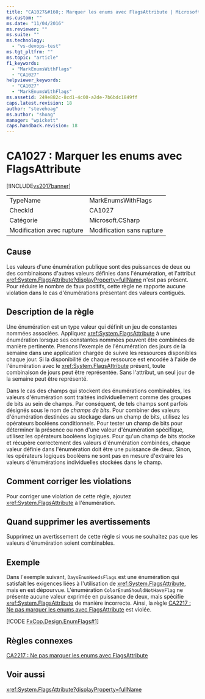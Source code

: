 ```yaml
---
title: "CA1027&#160;: Marquer les enums avec FlagsAttribute | Microsoft Docs"
ms.custom: ""
ms.date: "11/04/2016"
ms.reviewer: ""
ms.suite: ""
ms.technology: 
  - "vs-devops-test"
ms.tgt_pltfrm: ""
ms.topic: "article"
f1_keywords: 
  - "MarkEnumsWithFlags"
  - "CA1027"
helpviewer_keywords: 
  - "CA1027"
  - "MarkEnumsWithFlags"
ms.assetid: 249e882c-8cd1-4c00-a2de-7b6bdc1849ff
caps.latest.revision: 18
author: "stevehoag"
ms.author: "shoag"
manager: "wpickett"
caps.handback.revision: 18
---
```

# CA1027&#160;: Marquer les enums avec FlagsAttribute
[!INCLUDE[vs2017banner](../code-quality/includes/vs2017banner.md)]

|||  
|-|-|  
|TypeName|MarkEnumsWithFlags|  
|CheckId|CA1027|  
|Catégorie|Microsoft.CSharp|  
|Modification avec rupture|Modification sans rupture|  
  
## Cause  
 Les valeurs d'une énumération publique sont des puissances de deux ou des combinaisons d'autres valeurs définies dans l'énumération, et l'attribut <xref:System.FlagsAttribute?displayProperty=fullName> n'est pas présent.  Pour réduire le nombre de faux positifs, cette règle ne rapporte aucune violation dans le cas d'énumérations présentant des valeurs contiguës.  
  
## Description de la règle  
 Une énumération est un type valeur qui définit un jeu de constantes nommées associées.  Appliquez <xref:System.FlagsAttribute> à une énumération lorsque ses constantes nommées peuvent être combinées de manière pertinente.  Prenons l'exemple de l'énumération des jours de la semaine dans une application chargée de suivre les ressources disponibles chaque jour.  Si la disponibilité de chaque ressource est encodée à l'aide de l'énumération avec le <xref:System.FlagsAttribute> présent, toute combinaison de jours peut être représentée.  Sans l'attribut, un seul jour de la semaine peut être représenté.  
  
 Dans le cas des champs qui stockent des énumérations combinables, les valeurs d'énumération sont traitées individuellement comme des groupes de bits au sein de champs.  Par conséquent, de tels champs sont parfois désignés sous le nom de *champs de bits*.  Pour combiner des valeurs d'énumération destinées au stockage dans un champ de bits, utilisez les opérateurs booléens conditionnels.  Pour tester un champ de bits pour déterminer la présence ou non d'une valeur d'énumération spécifique, utilisez les opérateurs booléens logiques.  Pour qu'un champ de bits stocke et récupère correctement des valeurs d'énumération combinées, chaque valeur définie dans l'énumération doit être une puissance de deux.  Sinon, les opérateurs logiques booléens ne sont pas en mesure d'extraire les valeurs d'énumérations individuelles stockées dans le champ.  
  
## Comment corriger les violations  
 Pour corriger une violation de cette règle, ajoutez <xref:System.FlagsAttribute> à l'énumération.  
  
## Quand supprimer les avertissements  
 Supprimez un avertissement de cette règle si vous ne souhaitez pas que les valeurs d'énumération soient combinables.  
  
## Exemple  
 Dans l'exemple suivant, `DaysEnumNeedsFlags` est une énumération qui satisfait les exigences liées à l'utilisation de <xref:System.FlagsAttribute>, mais en est dépourvue.  L'énumération `ColorEnumShouldNotHaveFlag` ne présente aucune valeur exprimée en puissance de deux, mais spécifie <xref:System.FlagsAttribute> de manière incorrecte.  Ainsi, la règle [CA2217 : Ne pas marquer les enums avec FlagsAttribute](../code-quality/ca2217-do-not-mark-enums-with-flagsattribute.md) est violée.  
  
 [!CODE [FxCop.Design.EnumFlags#1](../CodeSnippet/VS_Snippets_CodeAnalysis/FxCop.Design.EnumFlags#1)]  
  
## Règles connexes  
 [CA2217 : Ne pas marquer les enums avec FlagsAttribute](../code-quality/ca2217-do-not-mark-enums-with-flagsattribute.md)  
  
## Voir aussi  
 <xref:System.FlagsAttribute?displayProperty=fullName>